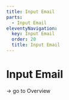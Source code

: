 ```yaml
---
title: Input Email
parts:
  - Input Email
eleventyNavigation:
  key: Input Email
  order: 20
  title: Input Email
---
```


# Input Email

-> go to Overview
